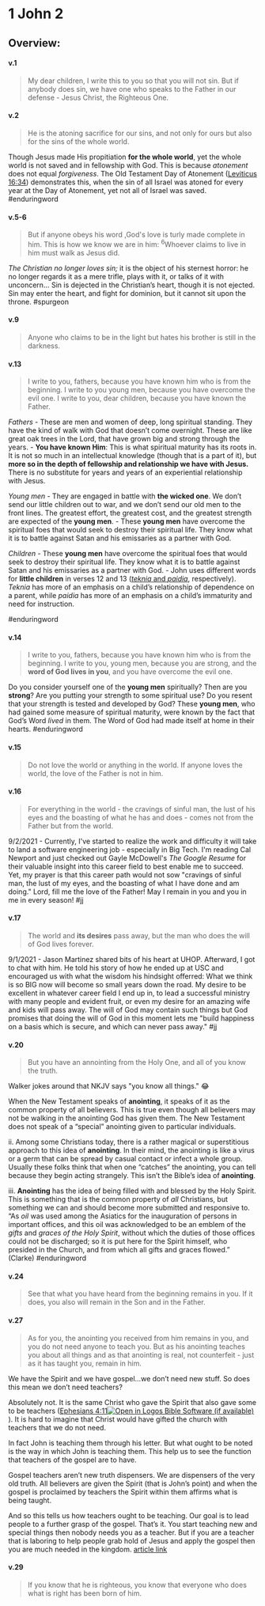 # 1 John 2

## Overview:



#### v.1
>My dear children, I write this to you so that you will not sin. But if anybody does sin, we have one who speaks to the Father in our defense - Jesus Christ, the Righteous One.

#### v.2
>He is the atoning sacrifice for our sins, and not only for ours but also for the sins of the whole world.

Though Jesus made His propitiation **for the whole world**, yet the whole world is not saved and in fellowship with God. This is because _atonement_ does not equal _forgiveness_. The Old Testament Day of Atonement ([Leviticus 16:34](https://www.blueletterbible.org/search/preSearch.cfm?Criteria=Leviticus+16.34&t=NKJV)) demonstrates this, when the sin of all Israel was atoned for every year at the Day of Atonement, yet not all of Israel was saved.
#enduringword 

#### v.5-6
>But if anyone obeys his word ,God's love is turly made complete in him. This is how we know we are in him: <sup>6</sup>Whoever claims to live in him must walk as Jesus did.

_The Christian no longer loves sin;_ it is the object of his sternest horror: he no longer regards it as a mere trifle, plays with it, or talks of it with unconcern… Sin is dejected in the Christian’s heart, though it is not ejected. Sin may enter the heart, and fight for dominion, but it cannot sit upon the throne.
#spurgeon 


#### v.9
>Anyone who claims to be in the light but hates his brother is still in the darkness.

#### v.13
>I write to you, fathers, because you have known him who is from the beginning. I write to you young men, because you have overcome the evil one. I write to you, dear children, because you have known the Father.

*Fathers*
	- These are men and women of deep, long spiritual standing. They have the kind of walk with God that doesn’t come overnight. These are like great oak trees in the Lord, that have grown big and strong through the years.
	- **You have known Him**: This is what spiritual maturity has its roots in. It is not so much in an intellectual knowledge (though that is a part of it), but **more so in the depth of fellowship and relationship we have with Jesus.** There is no substitute for years and years of an experiential relationship with Jesus.
	
*Young men*
	- They are engaged in battle with **the wicked one**. We don’t send our little children out to war, and we don’t send our old men to the front lines. The greatest effort, the greatest cost, and the greatest strength are expected of the **young men**.
	- These **young men** have overcome the spiritual foes that would seek to destroy their spiritual life. They know what it is to battle against Satan and his emissaries as a partner with God.

*Children*
	- These **young men** have overcome the spiritual foes that would seek to destroy their spiritual life. They know what it is to battle against Satan and his emissaries as a partner with God.
	- John uses different words for **little children** in verses 12 and 13 ([_teknia_ and _paidia_](Greek), respectively). _Teknia_ has more of an emphasis on a child’s relationship of dependence on a parent, while _paidia_ has more of an emphasis on a child’s immaturity and need for instruction.

#enduringword 
	
#### v.14
>I write to you, fathers, because you have known him who is from the beginning. I write to you, young men, because you are strong, and the **word of God lives in you**, and you have overcome the evil one.

Do you consider yourself one of the **young men** spiritually? Then are you **strong**? Are you putting your strength to some spiritual use? Do you resent that your strength is tested and developed by God? These **young men**, who had gained some measure of spiritual maturity, were known by the fact that God’s Word _lived_ in them. The Word of God had made itself at home in their hearts.
#enduringword 

#### v.15
>Do not love the world or anything in the world. If anyone loves the world, the love of the Father is not in him.


#### v.16
>For everything in the world - the cravings of sinful man, the lust of his eyes and the boasting of what he has and does - comes not from the Father but from the world.

9/2/2021 - Currently, I've started to realize the work and difficulty it will take to land a software engineering job - especially in Big Tech. I'm reading Cal Newport and just checked out Gayle McDowell's *The Google Resume* for their valuable insight into this career field to best enable me to succeed. Yet, my prayer is that this career path would not sow "cravings of sinful man, the lust of my eyes, and the boasting of what I have done and am doing." Lord, fill me the love of the Father! May I remain in you and you in me in every season!
#jj 

#### v.17
>The world and **its desires** pass away, but the man who does the will of God lives forever.

9/1/2021 - Jason Martinez shared bits of his heart at UHOP. Afterward, I got to chat with him. He told his story of how he ended up at USC and encouraged us with what the wisdom his hindsight offerred: What we think is so BIG now will become so small years down the road. My desire to be excellent in whatever career field I end up in, to lead a successful ministry with many people and evident fruit, or even my desire for an amazing wife and kids will pass away. The will of God may contain such things but God promises that doing the will of God in this moment lets me "build happiness on a basis which is secure, and which can never pass away."
#jj 

#### v.20
>But you have an annointing from the Holy One, and all of you know the truth.

Walker jokes around that NKJV says "you know all things." 😂

When the New Testament speaks of **anointing**, it speaks of it as the common property of all believers. This is true even though all believers may not be walking in the anointing God has given them. The New Testament does not speak of a “special” anointing given to particular individuals.

ii. Among some Christians today, there is a rather magical or superstitious approach to this idea of **anointing**. In their mind, the anointing is like a virus or a germ that can be spread by casual contact or infect a whole group. Usually these folks think that when one “catches” the anointing, you can tell because they begin acting strangely. This isn’t the Bible’s idea of **anointing**.

iii. **Anointing** has the idea of being filled with and blessed by the Holy Spirit. This is something that is the common property of _all_ Christians, but something we can and should become more submitted and responsive to. “As _oil_ was used among the Asiatics for the inauguration of persons in important offices, and this oil was acknowledged to be an emblem of the _gifts_ and _graces of the Holy Spirit_, without which the duties of those offices could not be discharged; so it is put here for the Spirit himself, who presided in the Church, and from which all gifts and graces flowed.” (Clarke)
#enduringword 

#### v.24
>See that what you have heard from the beginning remains in you. If it does, you also will remain in the Son and in the Father.

#### v.27
>As for you, the anointing you received from him remains in you, and you do not need anyone to teach you. But as his anointing teaches you about all things and as that anointing is real, not counterfeit - just as it has taught you, remain in him.

We have the Spirit and we have gospel…we don’t need new stuff. So does this mean we don’t need teachers?

Absolutely not. It is the same Christ who gave the Spirit that also gave some to be teachers ([Ephesians 4:11](https://biblia.com/bible/esv/Eph%204.11)[![](http://www.logos.com/images/Corporate/LibronixLink_dark.png "Open in Logos Bible Software (if available)")](libronixdls:keylink|ref=[en]bible:Eph4.11|res=LLS:ESV)). It is hard to imagine that Christ would have gifted the church with teachers that we do not need.

In fact John is teaching them through his letter. But what ought to be noted is the way in which John is teaching them. This help us to see the function that teachers of the gospel are to have.

Gospel teachers aren’t new truth dispensers. We are dispensers of the very old truth. All believers are given the Spirit (that is John’s point) and when the gospel is proclaimed by teachers the Spirit within them affirms what is being taught.

And so this tells us how teachers ought to be teaching. Our goal is to lead people to a further grasp of the gospel. That’s it. You start teaching new and special things then nobody needs you as a teacher. But if you are a teacher that is laboring to help people grab hold of Jesus and apply the gospel then you are much needed in the kingdom.
[article link](http://www.mikeleake.net/2014/10/does-1-john-227-mean-i-dont-need-my-sunday-school-teacher.html)

#### v.29
>If you know that he is righteous, you know that everyone who does what is right has been born of him.

